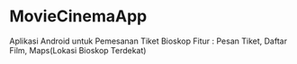 # MovieCinemaApp
Aplikasi Android untuk Pemesanan Tiket Bioskop
Fitur : Pesan Tiket, 
        Daftar Film, 
        Maps(Lokasi Bioskop Terdekat)
